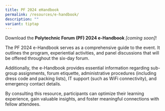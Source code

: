 ```yaml
---
title: PF 2024 eHandbook
permalink: /resources/e-handbook/
description: ""
variant: tiptap
---
```

<p>Download the&nbsp;<strong>Polytechnic Forum (PF) 2024 e-Handbook</strong>  <em>[coming soon]</em>!</p>
<p>The PF 2024 e-Handbook serves as a comprehensive guide to the event. It
outlines the program, experiential activities, and panel discussions that
will be offered throughout the six-day forum.</p>
<p>Additionally, the e-Handbook provides essential information regarding
sub-group assignments, forum etiquette, administrative procedures (including
dress code and packing lists), IT support (such as WiFi connectivity),
and emergency contact details.</p>
<p>By consulting this resource, participants can optimize their learning
experience, gain valuable insights, and foster meaningful connections with
fellow attendees.</p>